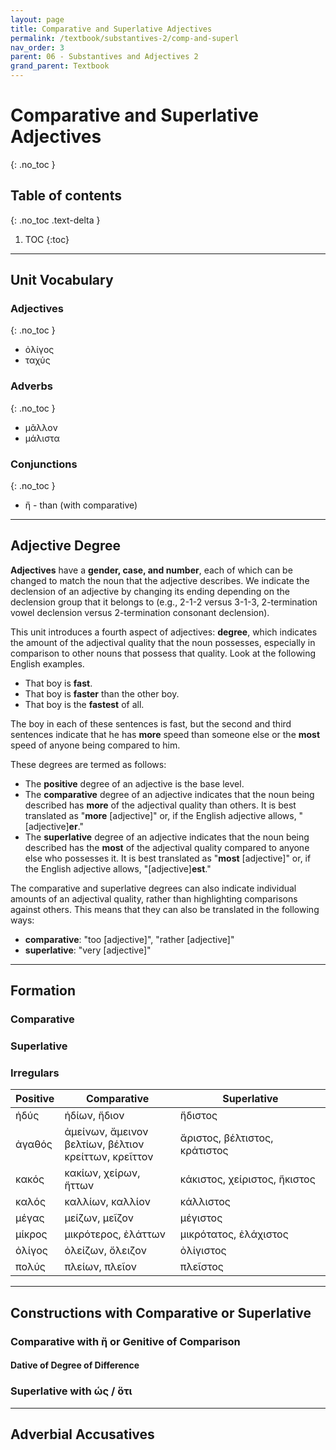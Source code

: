 ```yaml
---
layout: page
title: Comparative and Superlative Adjectives
permalink: /textbook/substantives-2/comp-and-superl
nav_order: 3
parent: 06 - Substantives and Adjectives 2
grand_parent: Textbook
---
```


# Comparative and Superlative Adjectives
{: .no_toc }

## Table of contents
{: .no_toc .text-delta }

1. TOC
{:toc}

***

## Unit Vocabulary

### Adjectives
{: .no_toc }

* ὀλίγος
* ταχύς

### Adverbs
{: .no_toc }

* μᾶλλον
* μάλιστα

### Conjunctions
{: .no_toc }

* ἤ - than (with comparative)

***

## Adjective Degree

**Adjectives** have a **gender, case, and number**, each of which can be changed to match the noun that the adjective describes. We indicate the declension of an adjective by changing its ending depending on the declension group that it belongs to (e.g., 2-1-2 versus 3-1-3, 2-termination vowel declension versus 2-termination consonant declension).

This unit introduces a fourth aspect of adjectives: **degree**, which indicates the amount of the adjectival quality that the noun possesses, especially in comparison to other nouns that possess that quality. Look at the following English examples.

* That boy is **fast**.
* That boy is **faster** than the other boy.
* That boy is the **fastest** of all.

The boy in each of these sentences is fast, but the second and third sentences indicate that he has **more** speed than someone else or the **most** speed of anyone being compared to him.

These degrees are termed as follows:
* The **positive** degree of an adjective is the base level.
* The **comparative** degree of an adjective indicates that the noun being described has **more** of the adjectival quality than others. It is best translated as "**more** [adjective]" or, if the English adjective allows, "[adjective]**er**."
* The **superlative** degree of an adjective indicates that the noun being described has the **most** of the adjectival quality compared to anyone else who possesses it. It is best translated as "**most** [adjective]" or, if the English adjective allows, "[adjective]**est**."

The comparative and superlative degrees can also indicate individual amounts of an adjectival quality, rather than highlighting comparisons against others. This means that they can also be translated in the following ways:

* **comparative**: "too [adjective]", "rather [adjective]"
* **superlative**: "very [adjective]"

***

## Formation

### Comparative

### Superlative

### Irregulars

| Positive | Comparative | Superlative |
| ----- | ----- | ----- |
| ἡδύς | ἡδίων, ἥδιον | ἥδιστος |
| ἀγαθός | ἀμείνων, ἄμεινον<br>βελτίων, βέλτιον<br>κρείττων, κρεῖττον | ἄριστος, βέλτιστος, κράτιστος |
| κακός | κακίων, χείρων, ἥττων | κάκιστος, χείριστος, ἥκιστος |
| καλός | καλλίων, καλλίον | κάλλιστος |
| μέγας | μείζων, μεῖζον | μέγιστος |
| μίκρος | μικρότερος, ἐλάττων | μικρότατος, ἐλάχιστος |
| ὀλίγος | ὀλείζων, ὄλειζον | ὀλίγιστος |
| πολύς | πλείων, πλεῖον | πλεῖστος |

***

## Constructions with Comparative or Superlative

### Comparative with ἤ or Genitive of Comparison

#### Dative of Degree of Difference

### Superlative with ὡς / ὅτι

***

## Adverbial Accusatives
